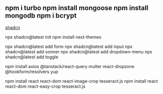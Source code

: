 npm i turbo
npm install mongoose
npm install mongodb
npm i bcrypt
--

[shadcn](https://ui.shadcn.com/docs/installation/next)

npx shadcn@latest init
npm install next-themes

npx shadcn@latest add form
npx shadcn@latest add input
npx shadcn@latest add sonner
npx shadcn@latest add dropdown-menu
npx shadcn@latest add toggle

npm install axios @tanstack/react-query multer react-dropzone @hookform/resolvers yup

npm install react react-dom react-image-crop tesseract.js
npm install react react-dom react-easy-crop tesseract.js

